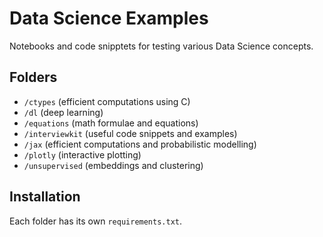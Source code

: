 # Data Science Examples

Notebooks and code snipptets for testing various Data Science concepts.

## Folders

- `/ctypes` (efficient computations using C)
- `/dl` (deep learning)
- `/equations` (math formulae and equations)
- `/interviewkit` (useful code snippets and examples)
- `/jax` (efficient computations and probabilistic modelling)
- `/plotly` (interactive plotting)
- `/unsupervised` (embeddings and clustering)

## Installation

Each folder has its own `requirements.txt`.
